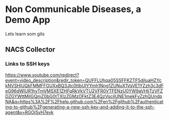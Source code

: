 # Non Communicable Diseases, a Demo App

Lets learn som gits

## NACS Collector


### Links to SSH keys 

https://www.youtube.com/redirect?event=video_description&redir_token=QUFFLUhqa05SSFFKZTF5djluaHZYckNVSHlUQkFMMFFGUXxBQ3Jtc0ttbUlYYmh1Nng1ZUNuX1VsVE1YZzh3c3dFeG96dWlUR1hyTmVMSXE1ZHFqRkVkVTU2VFR0VTFENzU0YW9aVHljTzVFZDZGYWttMjlGQmZ0bG0tTXIzZGMzOFktZ3E4QzVscjlUNE1mekFvZzhQUndpNA&q=https%3A%2F%2Fhelp.github.com%2Fen%2Fgithub%2Fauthenticating-to-github%2Fgenerating-a-new-ssh-key-and-adding-it-to-the-ssh-agent&v=RGOj5yH7evk
